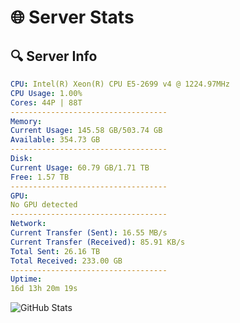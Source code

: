 # 🌐 Server Stats
## 🔍 Server Info
```yaml
CPU: Intel(R) Xeon(R) CPU E5-2699 v4 @ 1224.97MHz
CPU Usage: 1.00%
Cores: 44P | 88T
-----------------------------------
Memory:
Current Usage: 145.58 GB/503.74 GB
Available: 354.73 GB
-----------------------------------
Disk:
Current Usage: 60.79 GB/1.71 TB
Free: 1.57 TB
-----------------------------------
GPU:
No GPU detected
-----------------------------------
Network:
Current Transfer (Sent): 16.55 MB/s
Current Transfer (Received): 85.91 KB/s
Total Sent: 26.16 TB
Total Received: 233.00 GB
-----------------------------------
Uptime:
16d 13h 20m 19s
```
![GitHub Stats](https://img.shields.io/badge/Updated-2025-03-24_10:43:08-blue)